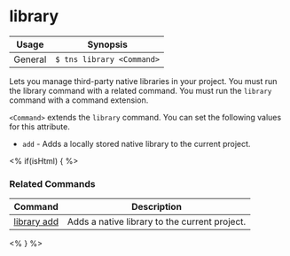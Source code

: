 library
==========

Usage | Synopsis
---|---
General | `$ tns library <Command>`

Lets you manage third-party native libraries in your project. You must run the library command with a related command. You must run the `library` command with a command extension.

`<Command>` extends the `library` command. You can set the following values for this attribute.
* `add` - Adds a locally stored native library to the current project.

<% if(isHtml) { %> 
### Related Commands

Command | Description
----------|----------
[library add](library-add.html) | Adds a native library to the current project.
<% } %>